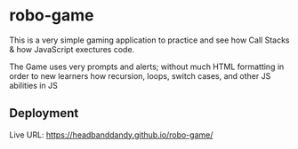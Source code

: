 # robo-game
This is a very simple gaming application to practice and see how Call Stacks & how 
JavaScript exectures code. 

The Game uses very prompts and alerts; without much HTML formatting in order to 
new learners how recursion, loops, switch cases, and other JS abilities in JS


## Deployment

Live URL: https://headbanddandy.github.io/robo-game/
